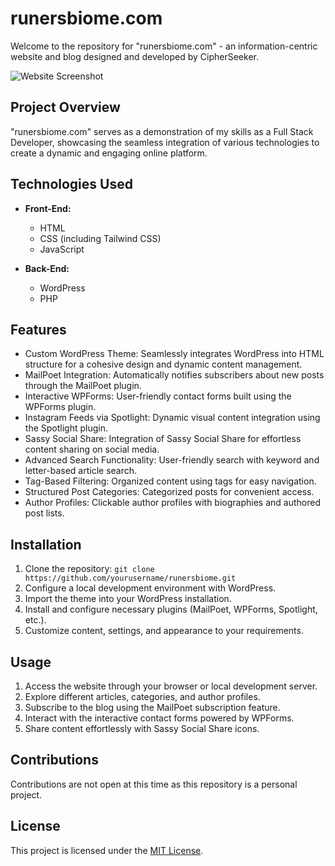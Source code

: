 # runersbiome.com

Welcome to the repository for "runersbiome.com" - an information-centric website and blog designed and developed by CipherSeeker.

![Website Screenshot](https://github.com/CipherSeeker/Runners-Biome/blob/main/Hero.avif)

## Project Overview

"runersbiome.com" serves as a demonstration of my skills as a Full Stack Developer, showcasing the seamless integration of various technologies to create a dynamic and engaging online platform.

## Technologies Used

- **Front-End:**
  - HTML
  - CSS (including Tailwind CSS)
  - JavaScript

- **Back-End:**
  - WordPress
  - PHP

## Features

- Custom WordPress Theme: Seamlessly integrates WordPress into HTML structure for a cohesive design and dynamic content management.
- MailPoet Integration: Automatically notifies subscribers about new posts through the MailPoet plugin.
- Interactive WPForms: User-friendly contact forms built using the WPForms plugin.
- Instagram Feeds via Spotlight: Dynamic visual content integration using the Spotlight plugin.
- Sassy Social Share: Integration of Sassy Social Share for effortless content sharing on social media.
- Advanced Search Functionality: User-friendly search with keyword and letter-based article search.
- Tag-Based Filtering: Organized content using tags for easy navigation.
- Structured Post Categories: Categorized posts for convenient access.
- Author Profiles: Clickable author profiles with biographies and authored post lists.

## Installation

1. Clone the repository: `git clone https://github.com/yourusername/runersbiome.git`
2. Configure a local development environment with WordPress.
3. Import the theme into your WordPress installation.
4. Install and configure necessary plugins (MailPoet, WPForms, Spotlight, etc.).
5. Customize content, settings, and appearance to your requirements.

## Usage

1. Access the website through your browser or local development server.
2. Explore different articles, categories, and author profiles.
3. Subscribe to the blog using the MailPoet subscription feature.
4. Interact with the interactive contact forms powered by WPForms.
5. Share content effortlessly with Sassy Social Share icons.

## Contributions

Contributions are not open at this time as this repository is a personal project.

## License

This project is licensed under the [MIT License](LICENSE).
